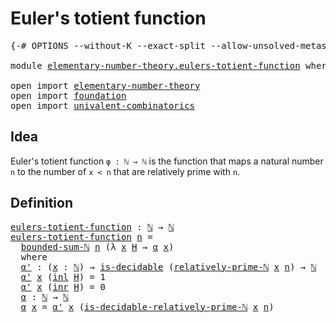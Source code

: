 # Euler's totient function

<pre class="Agda"><a id="37" class="Symbol">{-#</a> <a id="41" class="Keyword">OPTIONS</a> <a id="49" class="Pragma">--without-K</a> <a id="61" class="Pragma">--exact-split</a> <a id="75" class="Pragma">--allow-unsolved-metas</a> <a id="98" class="Symbol">#-}</a>

<a id="103" class="Keyword">module</a> <a id="110" href="elementary-number-theory.eulers-totient-function.html" class="Module">elementary-number-theory.eulers-totient-function</a> <a id="159" class="Keyword">where</a>

<a id="166" class="Keyword">open</a> <a id="171" class="Keyword">import</a> <a id="178" href="elementary-number-theory.html" class="Module">elementary-number-theory</a>
<a id="203" class="Keyword">open</a> <a id="208" class="Keyword">import</a> <a id="215" href="foundation.html" class="Module">foundation</a>
<a id="226" class="Keyword">open</a> <a id="231" class="Keyword">import</a> <a id="238" href="univalent-combinatorics.html" class="Module">univalent-combinatorics</a>
</pre>
## Idea

Euler's totient function `φ : ℕ → ℕ` is the function that maps a natural number `n` to the number of `x < n` that are relatively prime with `n`.

## Definition

<pre class="Agda"><a id="eulers-totient-function"></a><a id="445" href="elementary-number-theory.eulers-totient-function.html#445" class="Function">eulers-totient-function</a> <a id="469" class="Symbol">:</a> <a id="471" href="elementary-number-theory.natural-numbers.html#1444" class="Datatype">ℕ</a> <a id="473" class="Symbol">→</a> <a id="475" href="elementary-number-theory.natural-numbers.html#1444" class="Datatype">ℕ</a>
<a id="477" href="elementary-number-theory.eulers-totient-function.html#445" class="Function">eulers-totient-function</a> <a id="501" href="elementary-number-theory.eulers-totient-function.html#501" class="Bound">n</a> <a id="503" class="Symbol">=</a>
  <a id="507" href="elementary-number-theory.sums-of-natural-numbers.html#1749" class="Function">bounded-sum-ℕ</a> <a id="521" href="elementary-number-theory.eulers-totient-function.html#501" class="Bound">n</a> <a id="523" class="Symbol">(λ</a> <a id="526" href="elementary-number-theory.eulers-totient-function.html#526" class="Bound">x</a> <a id="528" href="elementary-number-theory.eulers-totient-function.html#528" class="Bound">H</a> <a id="530" class="Symbol">→</a> <a id="532" href="elementary-number-theory.eulers-totient-function.html#644" class="Function">α</a> <a id="534" href="elementary-number-theory.eulers-totient-function.html#526" class="Bound">x</a><a id="535" class="Symbol">)</a>
  <a id="539" class="Keyword">where</a>
  <a id="547" href="elementary-number-theory.eulers-totient-function.html#547" class="Function">α&#39;</a> <a id="550" class="Symbol">:</a> <a id="552" class="Symbol">(</a><a id="553" href="elementary-number-theory.eulers-totient-function.html#553" class="Bound">x</a> <a id="555" class="Symbol">:</a> <a id="557" href="elementary-number-theory.natural-numbers.html#1444" class="Datatype">ℕ</a><a id="558" class="Symbol">)</a> <a id="560" class="Symbol">→</a> <a id="562" href="foundation.decidable-types.html#1828" class="Function">is-decidable</a> <a id="575" class="Symbol">(</a><a id="576" href="elementary-number-theory.relatively-prime-natural-numbers.html#940" class="Function">relatively-prime-ℕ</a> <a id="595" href="elementary-number-theory.eulers-totient-function.html#553" class="Bound">x</a> <a id="597" href="elementary-number-theory.eulers-totient-function.html#501" class="Bound">n</a><a id="598" class="Symbol">)</a> <a id="600" class="Symbol">→</a> <a id="602" href="elementary-number-theory.natural-numbers.html#1444" class="Datatype">ℕ</a>
  <a id="606" href="elementary-number-theory.eulers-totient-function.html#547" class="Function">α&#39;</a> <a id="609" href="elementary-number-theory.eulers-totient-function.html#609" class="Bound">x</a> <a id="611" class="Symbol">(</a><a id="612" href="foundation.coproduct-types.html#1239" class="InductiveConstructor">inl</a> <a id="616" href="elementary-number-theory.eulers-totient-function.html#616" class="Bound">H</a><a id="617" class="Symbol">)</a> <a id="619" class="Symbol">=</a> <a id="621" class="Number">1</a>
  <a id="625" href="elementary-number-theory.eulers-totient-function.html#547" class="Function">α&#39;</a> <a id="628" href="elementary-number-theory.eulers-totient-function.html#628" class="Bound">x</a> <a id="630" class="Symbol">(</a><a id="631" href="foundation.coproduct-types.html#1262" class="InductiveConstructor">inr</a> <a id="635" href="elementary-number-theory.eulers-totient-function.html#635" class="Bound">H</a><a id="636" class="Symbol">)</a> <a id="638" class="Symbol">=</a> <a id="640" class="Number">0</a>
  <a id="644" href="elementary-number-theory.eulers-totient-function.html#644" class="Function">α</a> <a id="646" class="Symbol">:</a> <a id="648" href="elementary-number-theory.natural-numbers.html#1444" class="Datatype">ℕ</a> <a id="650" class="Symbol">→</a> <a id="652" href="elementary-number-theory.natural-numbers.html#1444" class="Datatype">ℕ</a>
  <a id="656" href="elementary-number-theory.eulers-totient-function.html#644" class="Function">α</a> <a id="658" href="elementary-number-theory.eulers-totient-function.html#658" class="Bound">x</a> <a id="660" class="Symbol">=</a> <a id="662" href="elementary-number-theory.eulers-totient-function.html#547" class="Function">α&#39;</a> <a id="665" href="elementary-number-theory.eulers-totient-function.html#658" class="Bound">x</a> <a id="667" class="Symbol">(</a><a id="668" href="elementary-number-theory.relatively-prime-natural-numbers.html#1456" class="Function">is-decidable-relatively-prime-ℕ</a> <a id="700" href="elementary-number-theory.eulers-totient-function.html#658" class="Bound">x</a> <a id="702" href="elementary-number-theory.eulers-totient-function.html#501" class="Bound">n</a><a id="703" class="Symbol">)</a>
</pre>